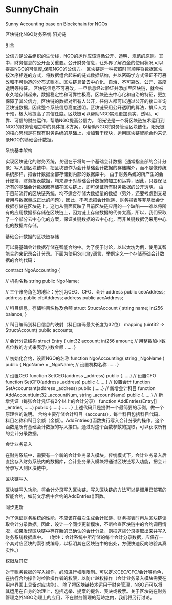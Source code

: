 # SunnyChain
Sunny Accounting base on Blockchain for NGOs

区块链化NGO财务系统 阳光链


引言

公信力是公益组织的生命线，NGO的运作应该遵循公开、透明、规范的原则。其中，财务信息的公开至关重要。公开财务信息，让外界了解资金的使用状况,可以提高NGO的可信度,保障NGO的公信力。
区块链是一种按照时间顺序将数据区块按次序相连的方式，将数据组合起来的链式数据结构，并以密码学方式保证不可篡改和不可伪造的分布式账本。区块链具备去中心化、自治、不可篡改、公开、高度透明等特征。
区块链信息不可篡改，一旦信息经过验证并添加至区块链，就会被永久地存储起来，数据稳定性和可靠性极高。区块链去中心化和自治的特征，更加保障了其公信力。区块链的数据对所有人公开，任何人都可以通过公开的接口查询区块链数据，因此整个系统信息高度透明。区块链采用公开透明的算法，排斥人为干预，极大地提高了其信任度。区块链可以帮助NGO实现更加真实、透明、可靠、可信的财务运作，帮助NGO提高公信力。
阳光链是一个将区块链技术运用到NGO的财务管理之中的具体技术方案，以帮助NGO将财务管理区块链化。阳光链的核心思想是在现有财务系统的基础上，增加若干模块，运用区块链智能合约来记录NGO的基础会计数据。


系统基本架构

实现区块链化的财务系统，关键在于将每一个基础会计数据（通常指全部的会计分录）写入到区块链中，把区块链作为会计基础会计数据的存储媒介，而不是像传统系统那样，把会计数据全部存储到内部的数据库中。
由于财务系统的所产生的会计账簿、财务报表数据，均来源于对基础会计数据的加工和运算，因此，只要保证所有的基础会计数据都存储在区块链上，即可保证所有财务数据的公开透明。
由于目前流行的区块链系统，均不适合存储大数据量的数据（另外，还要考虑到交易费用与数据量成正比的问题），因此，不考虑把会计账簿、财务报表等非基础会计数据存储在区块链上。这也从侧面反映了目前区块链应用的一个缺陷——难以将所有的应用数据都存储在区块链上，因为链上存储数据的代价太高，所以，我们采取了一个部分去中心化的方案，保证关键数据的去中心化，而非关键数据仍采用中心化的数据库存储。


基础会计数据的区块链存储

可以将基础会计数据存储在智能合约中。为了便于讨论，以以太坊为例，使用其智能合约来记录会计分录。下面为使用Solidity语言，举例定义一个存储基础会计数据的合约代码：

contract NgoAccounting {

  // 机构名称
  string public NgoName;

  // 三个账务角色的地址：分别为CEO、CFO、会计
  address public ceoAddress;
  address public cfoAddress;
  address public accAddress;

  // 科目信息，存储科目名称及余额
  struct StructAccount {
	  string name;
	  int256 balance;
  }

  // 科目编码到科目信息的映射（科目编码最大长度为32位）
  mapping (uint32 => StructAccount) public accounts;

  // 会计分录结构
  struct Entry {
    uint32 account;
    int256 amount; // 用整数加小数点位数的方式来表示小数金额
    ……
  }

  // 初始化合约，设置NGO的名称
  function NgoAccounting(
      string _NgoName
      ) public {
      NgoName = _NgoName;              // 设置机构名称
	  ……
  }

  // 设置CEO
  function SetCEO(address _address) public {……}
  // 设置CFO
  function SetCFO(address _address) public {……}
  // 设置会计
  function SetAccountant(address _address) public {……}
  // 新增会计科目
  function AddAccount(uint32 _accountNum, string _accountName) public {……}
  // 新增凭证（每张会计凭证有2个以上的会计分录）
  function AddEntries(Entry[] _entries, ……) public {……}
  ……
}
上述代码只是提供一个最简要的示例，做一个原理性的说明。
合约主要存储会计科目（accounts），每个科目包括科目代码、科目名称和科目余额（金额）。AddEntries()函数执行写入会计分录的操作，这个函数是所有基础会计数据的写入接口。通过对这个函数参数的提取，可以获取所有的会计分录数据。


会计业务录入

在财务系统中，需要有一个新的会计业务录入模块。传统模式下，会计业务录入后直接存入财务系统内的数据库，会计业务录入模块将通过区块链写入功能，把会计分录写入到区块链中。


区块链写入

区块链写入功能，将会计分录写入区块链。写入区块链的方法可以是调用已部署的智能合约，如前文示例中合约的AddEntries()函数。


同步更新

为了保证财务系统的性能，不应该在每次生成会计账簿、财务报表时再从区块链读取会计分录数据。因此，设计一个同步更新模块，不断检查区块链中的合约调用情况，如果发现区块链中存在新的已确认的会计分录，则把这些分录提取出来并写入财务系统数据库中。
（附注：会计系统中所存储的每个会计分录数据，应保存一个其对应区块的索引或编号，以标明其在区块链中的出处，方便快速反向效验其真实性。）


权限及其它

对于账务数据的写入操作，必须进行权限限制。可以定义CEO/CFO/会计等角色，在执行合约操作时检验操作者的权限，以防止越权操作（会计业务录入模块需要在用户界面上具备对应功能）。
除了将区块链技术运用于财务管理，NGO还可以将其运用在自身的治理上，包括选举、提案的提名、表决或投票。关于区块链在财务管理之外NGO治理上的应用，不在财务管理的范畴之内，我们将另行讨论。
